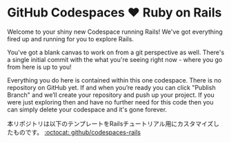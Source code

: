 # GitHub Codespaces ♥️ Ruby on Rails

Welcome to your shiny new Codespace running Rails! We've got everything fired up and running for you to explore Rails.

You've got a blank canvas to work on from a git perspective as well. There's a single initial commit with the what you're seeing right now - where you go from here is up to you!

Everything you do here is contained within this one codespace. There is no repository on GitHub yet. If and when you’re ready you can click "Publish Branch" and we’ll create your repository and push up your project. If you were just exploring then and have no further need for this code then you can simply delete your codespace and it's gone forever.

本リポジトリは以下のテンプレートをRailsチュートリアル用にカスタマイズしたものです。
[:octocat: github/codespaces-rails](https://github.com/github/codespaces-rails)
